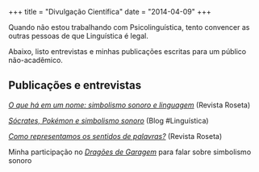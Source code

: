 +++
title = "Divulgação Científica"
date = "2014-04-09"
+++


Quando não estou trabalhando com Psicolinguística, tento convencer as outras pessoas de que Linguística é legal.


Abaixo, listo entrevistas e minhas publicações escritas para um público não-acadêmico. 
  <br>


## Publicações e entrevistas

[*O que há em um nome: simbolismo sonoro e linguagem*](http://www.roseta.org.br/pt/2018/05/13/o-que-ha-em-um-nome-simbolismo-sonoro-e-linguagem/) (Revista Roseta)

[*Sócrates, Pokémon e simbolismo sonoro*](https://www.blogs.unicamp.br/linguistica/2018/12/04/socrates-pokemon-e-o-simbolismo-sonoro/) (Blog #Linguística)

[*Como representamos os sentidos de palavras?*](http://www.roseta.org.br/pt/2020/07/18/como-representamos-os-sentidos-de-palavras/) (Revista Roseta)

Minha participação no [*Dragões de Garagem*](http://dragoesdegaragem.com/podcast/dragoes-de-garagem-145-simbolismo-sonoro/) para falar sobre simbolismo sonoro
  
 
